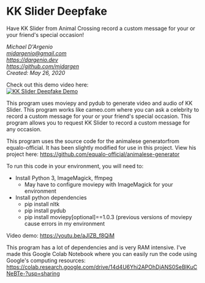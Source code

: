# KK Slider Deepfake
Have KK Slider from Animal Crossing record a custom message for your or your friend's special occasion!


*Michael D'Argenio  
mjdargenio@gmail.com  
https://dargenio.dev  
https://github.com/mjdargen  
Created: May 26, 2020*   

Check out this demo video here:  
[![KK Slider Deepfake Demo](https://img.youtube.com/vi/aJIZB_f8QiM/0.jpg)](https://www.youtube.com/watch?v=aJIZB_f8QiM)


This program uses moviepy and pydub to generate video and audio of KK Slider. This program works like cameo.com where you can ask a celebrity to record a custom message for your or your friend's special occasion. This program allows you to request KK Slider to record a custom message for any occasion.  


This program uses the source code for the animalese generatorfrom equalo-official. It has been slightly modified for use in this project. View his project here: https://github.com/equalo-official/animalese-generator  


To run this code in your environment, you will need to:  
   * Install Python 3, ImageMagick, ffmpeg  
       * May have to configure moviepy with ImageMagick for your environment  
   * Install python dependencies  
       * pip install nltk  
       * pip install pydub  
       * pip install moviepy[optional]==1.0.3 (previous versions of moviepy cause errors in my environment  

Video demo: https://youtu.be/aJIZB_f8QiM  


This program has a lot of dependencies and is very RAM intensive. I've made this Google Colab Notebook where you can easily run the code using Google's computing resources: https://colab.research.google.com/drive/14d4U6Yhi2APOhDjANS0SeBlKuCNeBTe-?usp=sharing
